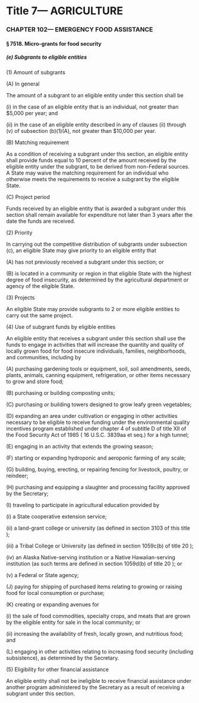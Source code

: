 
# Title 7— AGRICULTURE
### CHAPTER 102— EMERGENCY FOOD ASSISTANCE
#### § 7518. Micro-grants for food security
##### (e) Subgrants to eligible entities

(1) Amount of subgrants

(A) In general

The amount of a subgrant to an eligible entity under this section shall be

(i) in the case of an eligible entity that is an individual, not greater than $5,000 per year; and

(ii) in the case of an eligible entity described in any of clauses (ii) through (v) of subsection (b)(1)(A), not greater than $10,000 per year.

(B) Matching requirement

As a condition of receiving a subgrant under this section, an eligible entity shall provide funds equal to 10 percent of the amount received by the eligible entity under the subgrant, to be derived from non-Federal sources. A State may waive the matching requirement for an individual who otherwise meets the requirements to receive a subgrant by the eligible State.

(C) Project period

Funds received by an eligible entity that is awarded a subgrant under this section shall remain available for expenditure not later than 3 years after the date the funds are received.

(2) Priority

In carrying out the competitive distribution of subgrants under subsection (c), an eligible State may give priority to an eligible entity that

(A) has not previously received a subgrant under this section; or

(B) is located in a community or region in that eligible State with the highest degree of food insecurity, as determined by the agricultural department or agency of the eligible State.

(3) Projects

An eligible State may provide subgrants to 2 or more eligible entities to carry out the same project.

(4) Use of subgrant funds by eligible entities

An eligible entity that receives a subgrant under this section shall use the funds to engage in activities that will increase the quantity and quality of locally grown food for food insecure individuals, families, neighborhoods, and communities, including by

(A) purchasing gardening tools or equipment, soil, soil amendments, seeds, plants, animals, canning equipment, refrigeration, or other items necessary to grow and store food;

(B) purchasing or building composting units;

(C) purchasing or building towers designed to grow leafy green vegetables;

(D) expanding an area under cultivation or engaging in other activities necessary to be eligible to receive funding under the environmental quality incentives program established under chapter 4 of subtitle D of title XII of the Food Security Act of 1985 ( 16 U.S.C. 3839aa et seq.) for a high tunnel;

(E) engaging in an activity that extends the growing season;

(F) starting or expanding hydroponic and aeroponic farming of any scale;

(G) building, buying, erecting, or repairing fencing for livestock, poultry, or reindeer;

(H) purchasing and equipping a slaughter and processing facility approved by the Secretary;

(I) traveling to participate in agricultural education provided by

(i) a State cooperative extension service;

(ii) a land-grant college or university (as defined in section 3103 of this title );

(iii) a Tribal College or University (as defined in section 1059c(b) of title 20 );

(iv) an Alaska Native-serving institution or a Native Hawaiian-serving institution (as such terms are defined in section 1059d(b) of title 20 ); or

(v) a Federal or State agency;

(J) paying for shipping of purchased items relating to growing or raising food for local consumption or purchase;

(K) creating or expanding avenues for

(i) the sale of food commodities, specialty crops, and meats that are grown by the eligible entity for sale in the local community; or

(ii) increasing the availability of fresh, locally grown, and nutritious food; and

(L) engaging in other activities relating to increasing food security (including subsistence), as determined by the Secretary.

(5) Eligibility for other financial assistance

An eligible entity shall not be ineligible to receive financial assistance under another program administered by the Secretary as a result of receiving a subgrant under this section.

